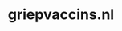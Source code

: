 ---
layout: post
title:  "griepvaccins.nl"
internal_url:  "/data/griepvaccins.nl.html"
categories: dutchgov
---